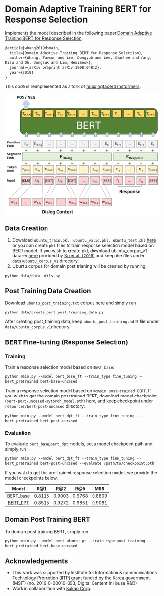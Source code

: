 Domain Adaptive Training BERT for Response Selection
====================================
Implements the model described in the following paper [Domain Adaptive Training BERT for Response Selection](https://arxiv.org/abs/1908.04812).
```
@article{whang2019domain,
  title={Domain Adaptive Training BERT for Response Selection},
  author={Whang, Taesun and Lee, Dongyub and Lee, Chanhee and Yang, Kisu and Oh, Dongsuk and Lim, HeuiSeok},
  journal={arXiv preprint arXiv:1908.04812},
  year={2019}
}
```
This code is reimplemented as a fork of [huggingface/transformers][7].  

![alt text](model_overview.jpg)

Data Creation
--------
1. Download `ubuntu_train.pkl, ubuntu_valid.pkl, ubuntu_test.pkl` [here][1] or you can create `pkl` files to train response selection model based on BERT model. 
If you wish to create pkl, download ubuntu_corpus_v1 dataset [here][2] provided by [Xu et al. (2016)](https://arxiv.org/pdf/1605.05110.pdf) and keep the files under `data/ubuntu_corpus_v1` directory.
2. Ubuntu corpus for domain post trianing will be created by running:
```shell
python data/data_utils.py
```

Post Training Data Creation
--------
Download `ubuntu_post_training.txt` corpus [here][3] and simply run
```shell
python data/create_bert_post_training_data.py
```
After creating post_training data, keep `ubuntu_post_training.hdf5` file under `data/ubuntu_corpus_v1`directory.

BERT Fine-tuning (Response Selection)
--------
### Training
Train a response selection model based on `BERT_base`:  
```shell
python main.py --model bert_base_ft --train_type fine_tuning --bert_pretrained bert-base-uncased
```

Train a response selection model based on `Domain post-trained BERT`. If you wish to get the domain post trained BERT, download model checkpoint (`bert-post-uncased-pytorch_model.pth`) [here][4],
 and keep checkpoint under `resources/bert-post-uncased` directory:  
```shell
python main.py --model bert_dpt_ft --train_type fine_tuning --bert_pretrained bert-post-uncased
```

### Evaluation
To evaluate `bert_base`,`bert_dpt` models, set a model checkpoint path and simply run  
```shell
python main.py --model bert_dpt_ft --train_type fine_tuning --bert_pretrained bert-post-uncased --evaluate /path/to/checkpoint.pth
```
If you wish to get the pre-trained response selection model, we provide the model checkpoints below. 

|   Model   |   R@1  |   R@2  |   R@5  |   MRR  |
|:---------:|:------:|:------:|:------:|:------:|
| [BERT_base][5] | 0.8115 | 0.9003 | 0.9768 | 0.8809 |
|  [BERT_DPT][6] | 0.8515 | 0.9272 | 0.9851 | 0.9081 |


Domain Post Training BERT
--------
To domain post training BERT, simply run
```shell
python main.py --model bert_ubuntu_pt --train_type post_training --bert_pretrained bert-base-uncased
```

Acknowledgements
--------
- This work was supported by Institute for Information & communications Technology Promotion (IITP) grant funded by the Korea government (MSIT) (no. 2016-0-00010-003, Digital Centent InHouse R&D)
- Work in collaboration with [Kakao Corp][8].

[1]: https://drive.google.com/drive/folders/1mLzXifYYwmlFEWDzSbbecLlzKstB8gQK?usp=sharing
[2]: https://www.dropbox.com/s/2fdn26rj6h9bpvl/ubuntu_data.zip
[3]: https://drive.google.com/file/d/1mYS_PrnrKx4zDWOPTFhx_SeEwdumYXCK/view?usp=sharing
[4]: https://drive.google.com/file/d/1jt0RhVT9y2d4AITn84kSOk06hjIv1y49/view?usp=sharing
[5]: https://drive.google.com/file/d/1amuPQ_CtfvNuQMdRR8eo0YGAQLP4XBP7/view?usp=sharing
[6]: https://drive.google.com/file/d/1Ip_VqzpByWZRAgiN7OxPeyYxK6onPia0/view?usp=sharing
[7]: https://github.com/huggingface/transformers
[8]: https://www.kakaocorp.com
